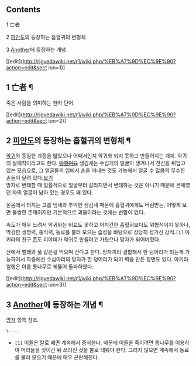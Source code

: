 ## Contents

    

1 亡者

2 [피안도](%ED%94%BC%EC%95%88%EB%8F%84.md)의 등장하는 흡혈귀의 변형체

3 [Another](Another.md)에 등장하는 개념

[[edit](http://rigvedawiki.net/r1/wiki.php/%EB%A7%9D%EC%9E%90?action=edit&sect
ion=1)]

## 1 亡者 ¶

죽은 사람을 의미하는 한자 단어.

[[edit](http://rigvedawiki.net/r1/wiki.php/%EB%A7%9D%EC%9E%90?action=edit&sect
ion=2)]

## 2 [피안도](%ED%94%BC%EC%95%88%EB%8F%84.md)의 등장하는 흡혈귀의 변형체 ¶

[악귀](%EC%95%85%EA%B7%80.md)와 동일한 과정을 밟았으나 어째서인지 악귀화 되지 못하고 만들어지는 개체. 악귀의
실패작이라고도 한다. <del>[망했어요](%EB%A7%9D%ED%96%88%EC%96%B4%EC%9A%94.md)</del> 생김새는
수십개의 얼굴이 생겨나서 전신을 뒤덮고 있는 모습으로, 그 얼굴들의 입에서 손을 꺼내는 것도 가능해서 얼굴 수 많큼의 무수한 손들이 달려
있다.[보기](http://i.imgur.com/DTTLvxN.jpg)  
망자로 변태할 때 일률적으로 얼굴부터 갈라지면서 변태하는 것은 아니기 때문에 본체였던 자의 얼굴이 남아 있는 경우도 꽤 있다.

  

온몸에서 터지는 고름 냄새와 추악한 생김새 때문에 흡혈귀에게도 버림받는, 어떻게 보면 불쌍한 존재이지만 기본적으로 괴물이라는 것에는 변함이
없다.

  

속도가 매우 느려서 악귀와는 비교도 못하고 어지간한 흡혈귀보다도 위협적이지 못하나, 막강한 생명력, 증식력, 동료를 불러 모으는 습성을
바탕으로 상당히 성가신 강적.`[1]` 아키라의 친구
[폰](%ED%8F%B0%28%ED%94%BC%EC%95%88%EB%8F%84%29.md)도 미야비가 악귀로 만들려고 가뒀으나 망자가
되어버렸다.

  

산에서 벌레와 풀 같은걸 먹으며 산다고 한다. 망자끼리 결합해서 한 덩어리가 되는게 가능하여서 작중에선 수십마리의 망자가 한 덩어리가 되어
벽을 만든 장면도 있다. 아키라 일행은 이를 통나무로 꿰뚫어 돌파하였다.

[[edit](http://rigvedawiki.net/r1/wiki.php/%EB%A7%9D%EC%9E%90?action=edit&sect
ion=3)]

## 3 [Another](Another.md)에 등장하는 개념 ¶

[망자](%EB%A7%9D%EC%9E%90%28Another%29.md) 항목 참조.

`\----`

  * `[1]` 이들은 칼로 베면 계속해서 증식한다. 때문에 이들을 죽이려면 통나무를 이용하여 머리들을 짓이긴 뒤 쓰러진 것을 불로 태워야 한다. 그러지 않으면 계속해서 동료를 불러 모으기 때문에 매우 곤란해진다.


